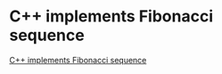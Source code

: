 # C++ implements Fibonacci sequence
[C++ implements Fibonacci sequence](https://aiwithcloud.com/2022/09/19/c_implements_fibonacci_sequence/)